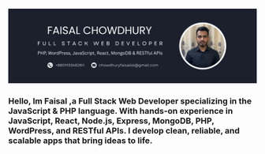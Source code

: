 ![banner](https://github.com/faisalchowdhury/faisalchowdhury/blob/main/Profile%20banner.png)
</br>
<h3>Hello, Im Faisal ,a Full Stack Web Developer specializing in the JavaScript & PHP language. With hands-on experience in JavaScript, React, Node.js, Express, MongoDB, PHP, WordPress, and RESTful APIs. I develop clean, reliable, and scalable apps that bring ideas to life.</h3>
